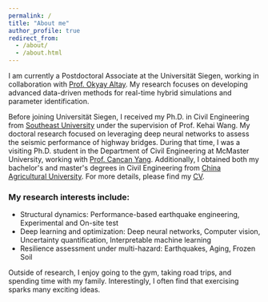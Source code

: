 ```yaml
---
permalink: /
title: "About me"
author_profile: true
redirect_from: 
  - /about/
  - /about.html
---
```



I am currently a Postdoctoral Associate at the Universität Siegen, working in collaboration with [Prof. Okyay Altay](https://www.bau.uni-siegen.de/subdomains/baustatik/mitarbeiter/altay/index.html). My research focuses on developing advanced data-driven methods for real-time hybrid simulations and parameter identification.

Before joining Universität Siegen, I received my Ph.D. in Civil Engineering from [Southeast University](https://www.seu.edu.cn/english/) under the supervision of Prof. Kehai Wang. My doctoral research focused on leveraging deep neural networks to assess the seismic performance of highway bridges. During that time, I was a visiting Ph.D. student in the Department of Civil Engineering at McMaster University, working with [Prof. Cancan Yang](https://www.eng.mcmaster.ca/civil/faculty/dr-cancan-yang/). Additionally, I obtained both my bachelor's and master's degrees in Civil Engineering from [China Agricultural University](http://en.cau.edu.cn/). For more details, please find my [CV](https://bingzhezhang.github.io/cv/).

### My research interests include:
* Structural dynamics: Performance-based earthquake engineering, Experimental and On-site test
* Deep learning and optimization: Deep neural networks, Computer vision, Uncertainty quantification, Interpretable machine learning 
* Resilience assessment under multi-hazard: Earthquakes, Aging, Frozen Soil  

Outside of research, I enjoy going to the gym, taking road trips, and spending time with my family. Interestingly, I often find that exercising sparks many exciting ideas.
